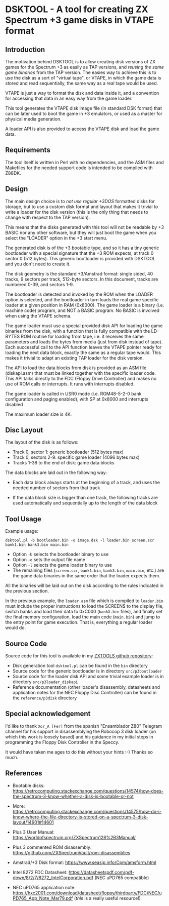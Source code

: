 # DSKTOOL - A tool for creating ZX Spectrum +3 game disks in VTAPE format

## Introduction

The motivation behind DSKTOOL is to allow creating disk versions of ZX games
for the Spectrum +3 as easily as TAP versions, and _reusing the same game
binaries_ from the TAP version.  The easies way to achieve this is to use
the disk as a sort of "virtual tape", or VTAPE, in which the game data is
stored and read sequentially, the same way as a real tape would be used.

VTAPE is just a way to format the disk and data inside it, and a convention
for accessing that data in an easy way from the game loader.

This tool generates the VTAPE disk image file (in standard DSK format) that
can be later used to boot the game in +3 emulators, or used as a master for
physical media generation.

A loader API is also provided to access the VTAPE disk and load the game
data.

## Requirements

The tool itself is written in Perl with no dependencies, and the ASM files
and Makefiles for the needed support code is intended to be compiled with
Z88DK.

## Design

The main design choice is to _not use regular +3DOS_ formatted disks for
storage, but to use a custom disk format and layout that makes it trivial to
write a loader for the disk version (this is the only thing that needs to
change with respect to the TAP version).

This means that the disks generated with this tool will not be readable by
+3 BASIC nor any other software, but they will just boot the game when you
select the "LOADER" option in the +3 start menu.

The generated disk is of the +3 bootable type, and so it has a tiny generic
bootloader with a special signature that the +3 ROM expects, at track 0
sector 0 (512 bytes).  This generic bootloader is provided with DSKTOOL and
you don't need to create it.

The disk geometry is the standard +3/Amstrad format: single sided, 40
tracks, 9 sectors per track, 512-byte sectors. In this document, tracks are
numbered 0-39, and sectors 1-9.

The bootloader is detected and invoked by the ROM when the LOADER option is
selected, and the bootloader in turn loads the real game specific loader at
a given position in RAM (0x8000). The game loader is a binary (i.e. machine
code) program, and NOT a BASIC program. No BASIC is involved when using the
VTAPE schema.

The game loader must use a special provided disk API for loading the game
binaries from the disk, with a function that is fully compatible with the
LD-BYTES ROM routine for loading from tape, i.e.  it receives the same
parameters and loads the bytes from media (just from disk instead of tape). 
Each successful call to the API function leaves the VTAPE pointer ready for
loading the next data block, exactly the same as a regular tape would.  This
makes it trivial to adapt an existing TAP loader for the disk version.

The API to load the data blocks from disk is provided as an ASM file
(diskapi.asm) that must be linked together with the specific loader code. 
This API talks directly to the FDC (Floppy Drive Controller) and makes no
use of ROM calls or interrupts.  It runs with interrupts disabled.

The game loader is called in USR0 mode (i.e.  ROM48-5-2-0 bank configuration
and paging enabled), with SP at 0x8000 and interrupts disabled

The maximum loader size is 4K.

## Disc Layout

The layout of the disk is as follows:

- Track 0, sector 1: generic bootloader (512 bytes max)
- Track 0, sectors 2-9: specific game loader (4096 bytes max)
- Tracks 1-38 to the end of disk: game data blocks

The data blocks are laid out in the following way:

- Each data block always starts at the beginning of a track, and uses the
needed number of sectors from that track

- If the data block size is bigger than one track, the following tracks are
  used automatically and sequentially up to the length of the data block

## Tool Usage

Example usage:

```
dsktool.pl -b bootloader.bin -o image.dsk -l loader.bin screen.scr bank1.bin bank3.bin main.bin
```

- Option `-b` selects the bootloader binary to use
- Option `-o` sets the output file name
- Option `-l` selects the game loader binary to use
- The remaining files (`screen.scr`, `bank1.bin`, `bank3.bin`, `main.bin`, etc.)
are the game data binaries in the same order that the loader expects them.

All the binaries will be laid out on the disk according to the rules
indicated in the previous section.

In the previous example, the `loader.asm` file which is compiled to
`loader.bin` must include the proper instructions to load the SCREEN$ to the
display file, switch banks and load their data to 0xC000 (`bankX.bin`
files), and finally set the final memory configuration, load the main code
(`main.bin`) and jump to the entry point for game execution.  That is,
everything a regular loader would do.

## Source Code

Source code for this tool is available in my [ZXTOOLS github repository](https://github.com/jorgegv/zxtools):

- Disk generation tool `dsktool.pl` can be found in the `bin` directory
- Source code for the generic bootloader is in directory `src/p3bootloader`
- Source code for the loader disk API and some trivial example loader is in
directory `src/p3loader_diskapi`
- Reference documentation (other loader's disassembly, datasheets and
application notes for the NEC Floppy Disc Controller) can be found in the
`reference/p3disk` directory

## Special acknowledgement

I'd like to thank `Xor_A [Fer]` from the spanish "Ensamblador Z80" Telegram
channel for his support in disassemblying the Robocop 3 disk loader (on
which this work is loosely based) and his guidance in my initial steps in
programming the Floppy Disk Controller in the Speccy.

It would have taken me ages to do this without your hints :-) Thanks so
much.

## References

- Bootable disks: https://retrocomputing.stackexchange.com/questions/14574/how-does-the-spectrum-3-know-whether-a-disk-is-bootable-or-not

- More: https://retrocomputing.stackexchange.com/questions/14575/how-do-i-know-where-the-file-directory-is-stored-on-a-spectrum-3-disk-layout/14601#14601

- Plus 3 User Manual: https://worldofspectrum.org/ZXSpectrum128%2B3Manual/

- Plus 3 commented ROM disassembly: https://github.com/ZXSpectrumVault/rom-disassemblies

- Amstrad/+3 Disk format: https://www.seasip.info/Cpm/amsform.html

- Intel 8272 FDC Datasheet: https://datasheetspdf.com/pdf-down/8/2/7/8272_IntelCorporation.pdf
  (NEC uPD765 compatible)

- NEC uPD765 application note: https://hxc2001.com/download/datasheet/floppy/thirdparty/FDC/NEC/uPD765_App_Note_Mar79.pdf
  (_this_ is a really useful resource!)
